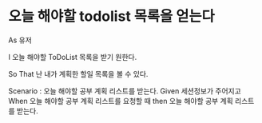 # 오늘 해야할 todolist 목록을 얻는다

As 유저

I 오늘 해야할 ToDoList 목록을 받기 원한다.

So That 난 내가 계획한 할일 목록을 볼 수 있다.

Scenario : 오늘 해야할 공부 계획 리스트를 받는다.
    Given 세션정보가 주어지고
    When 오늘 해야할 공부 계획 리스트를 요청할 때
    then 오늘 해야할 공부 계획 리스트를 받는다.
